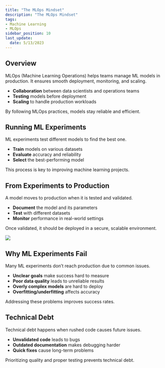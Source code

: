 ```yaml
---
title: "The MLOps Mindset"
description: "The MLOps Mindset"
tags: 
- Machine Learning
- MLOps
sidebar_position: 10
last_update:
  date: 5/13/2023
---
```


## Overview

MLOps (Machine Learning Operations) helps teams manage ML models in production. It ensures smooth deployment, monitoring, and scaling.  

- **Collaboration** between data scientists and operations teams  
- **Testing** models before deployment  
- **Scaling** to handle production workloads  

By following MLOps practices, models stay reliable and efficient.  

## Running ML Experiments  

ML experiments test different models to find the best one.  

- **Train** models on various datasets  
- **Evaluate** accuracy and reliability  
- **Select** the best-performing model  

This process is key to improving machine learning projects.  

## From Experiments to Production  

A model moves to production when it is tested and validated.  

- **Document** the model and its parameters  
- **Test** with different datasets  
- **Monitor** performance in real-world settings  

Once validated, it should be deployed in a secure, scalable environment.  

<div class="img-center"> 

![](/img/docs/Dramatic-Rocket-Launch.jpeg)

</div>



## Why ML Experiments Fail 

Many ML experiments don’t reach production due to common issues.  

- **Unclear goals** make success hard to measure  
- **Poor data quality** leads to unreliable results  
- **Overly complex models** are hard to deploy  
- **Overfitting/underfitting** affects accuracy  

Addressing these problems improves success rates.  

## Technical Debt  

Technical debt happens when rushed code causes future issues.  

- **Unvalidated code** leads to bugs  
- **Outdated documentation** makes debugging harder  
- **Quick fixes** cause long-term problems  

Prioritizing quality and proper testing prevents technical debt.  
